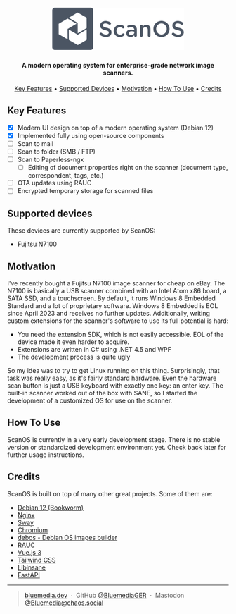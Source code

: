 
<h1 align="center">
  <br>
  <img src="https://raw.githubusercontent.com/BluemediaGER/ScanOS/main/docs/img/logo.png" alt="ScanOS" width="300">
</h1>

<h4 align="center">A modern operating system for enterprise-grade network image scanners.</h4>

<p align="center">
  <a href="#key-features">Key Features</a> •
  <a href="#supported-devices">Supported Devices</a> •
  <a href="#motivation">Motivation</a> •
  <a href="#how-to-use">How To Use</a> •
  <a href="#credits">Credits</a>
</p>

## Key Features

- [x] Modern UI design on top of a modern operating system (Debian 12)
- [x] Implemented fully using open-source components
- [ ] Scan to mail
- [ ] Scan to folder (SMB / FTP)
- [ ] Scan to Paperless-ngx
    - [ ] Editing of document properties right on the scanner (document type, correspondent, tags, etc.)
- [ ] OTA updates using RAUC
- [ ] Encrypted temporary storage for scanned files

## Supported devices

These devices are currently supported by ScanOS:
* Fujitsu N7100

## Motivation

I've recently bought a Fujitsu N7100 image scanner for cheap on eBay. The N7100 is basically a USB scanner combined with an Intel Atom x86 board, a SATA SSD, and a touchscreen. By default, it runs Windows 8 Embedded Standard and a lot of proprietary software. Windows 8 Embedded is EOL since April 2023 and receives no further updates. Additionally, writing custom extensions for the scanner's software to use its full potential is hard:
- You need the extension SDK, which is not easily accessible. EOL of the device made it even harder to acquire.
- Extensions are written in C# using .NET 4.5 and WPF
- The development process is quite ugly

So my idea was to try to get Linux running on this thing. Surprisingly, that task was really easy, as it's fairly standard hardware. Even the hardware scan button is just a USB keyboard with exactly one key: an enter key. The built-in scanner worked out of the box with SANE, so I started the development of a customized OS for use on the scanner.

## How To Use

ScanOS is currently in a very early development stage. There is no stable version or standardized development environment yet. Check back later for further usage instructions.

## Credits

ScanOS is built on top of many other great projects. Some of them are:

- [Debian 12 (Bookworm)](https://www.debian.org/)
- [Nginx](https://nginx.org/en/)
- [Sway](https://swaywm.org/)
- [Chromium](https://www.chromium.org/Home/)
- [debos - Debian OS images builder](https://github.com/go-debos/debos)
- [RAUC](https://rauc.io/)
- [Vue.js 3](https://vuejs.org/)
- [Tailwind CSS](https://tailwindcss.com/)
- [Libinsane](https://gitlab.gnome.org/World/OpenPaperwork/libinsane/-/tree/master)
- [FastAPI](https://fastapi.tiangolo.com/)

---

> [bluemedia.dev](https://bluemedia.dev) &nbsp;&middot;&nbsp;
> GitHub [@BluemediaGER](https://github.com/BluemediaGER) &nbsp;&middot;&nbsp;
> Mastodon [@Bluemedia@chaos.social](https://chaos.social/@Bluemedia)

